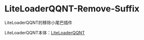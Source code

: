 # LiteLoaderQQNT-Remove-Suffix

LiteLoaderQQNT的移除小尾巴插件

LiteLoaderQQNT本体：[LiteLoaderQQNT](https://github.com/mo-jinran/LiteLoaderQQNT)

